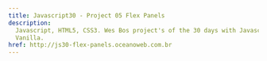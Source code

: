 ```yaml
---
title: Javascript30 - Project 05 Flex Panels
description:
  Javascript, HTML5, CSS3. Wes Bos project's of the 30 days with Javascript
  Vanilla.
href: http://js30-flex-panels.oceanoweb.com.br
---
```

